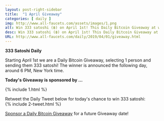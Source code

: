 ```yaml
---
layout: post-right-sidebar
title:  "1 April Giveaway"
categories: [ daily ]
img: http://www.all-faucets.com/assets/images/1.png
alt: Win 333 satoshi (฿) on April 1st! This Daily Bitcoin Giveaway at www.all-faucets.com is sponsored by Crypto Mining Game.
desc: Win 333 satoshi (฿) on April 1st! This Daily Bitcoin Giveaway at www.all-faucets.com is sponsored by Crypto Mining Game.
URL: http://www.all-faucets.com/daily/2019/04/01/giveaway.html
---
```

**333 Satoshi Daily**

Starting April 1st we are a Daily Bitcoin Giveaway, selecting 1 person and sending them 333 satoshi!
The winner is announced the following day, around 6 PM, New York time.

<b>Today's Giveaway is sponsored by ...</b>

{% include  1.html %}


Retweet the Daily Tweet below for today's chance to win 333 satoshi:<br>
{% include  2-tweet.html %}

<a href="http://www.all-faucets.com/daily/2019/03/29/giveaway-sponsorship.html">Sponsor a Daily Bitcoin Giveaway</a> for a future Giveaway date!
